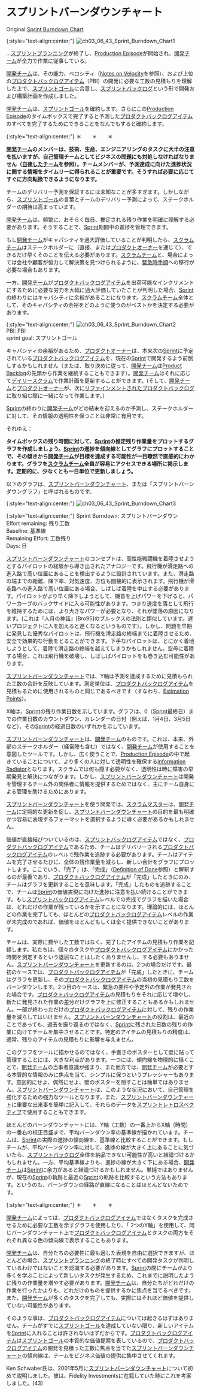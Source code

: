 # スプリントバーンダウンチャート

 Original:[Sprint Burndown Chart](https://sites.google.com/a/scrumplop.org/published-patterns/value-stream/information-radiator/sprint-burndown-chart)

{:style="text-align:center;"}
![ch03_06_43_Sprint_Burndown_Chart1](Images/ch03_06_43_Sprint_Burndown_Chart1.png)

...[スプリントプランニング](ch02_25_24_Sprint_Planning.md)​が終了し、​[Production Episode](https://sites.google.com/a/scrumplop.org/published-patterns/value-stream/production-episode)​が開始され、[開発チーム](ch02_14_14_Development_Team.md)が全力で作業に従事している。

[開発チーム](ch02_14_14_Development_Team.md)は、その能力、ベロシティ（[Notes on Velocity](https://sites.google.com/a/scrumplop.org/published-patterns/value-stream/notes-on-velocity)を参照）、および上位の[プロダクトバックログアイテム](ch03_21_55_Product_Backlog_Item.md)（PBI）の開発に必要な工数の見積もりを理解した上で、[スプリントゴール](ch03_38_71_Sprint_Goal.md)に合意し、[スプリントバックログ](ch03_39_72_Sprint_Backlog.md)という形で開発および構築計画を作成しました。

[開発チーム](ch02_14_14_Development_Team.md)は、[スプリントゴール](ch03_38_71_Sprint_Goal.md)を確約します。さらにこの[Production Episode](https://sites.google.com/a/scrumplop.org/published-patterns/value-stream/production-episode)のタイムボックスで完了すると予測した[プロダクトバックログアイテム](ch03_21_55_Product_Backlog_Item.md)のすべてを完了するためにできることをなんでもすると確約します。

{:style="text-align:center;"}
＊　　＊　　＊

**[開発チーム](ch02_14_14_Development_Team.md)のメンバーは、技術、生産、エンジニアリングのタスクに大半の注意を払いますが、自己管理チームとしてビジネスの問題にも対処しなければなりません（[自律したチーム](ch02_16_16_Autonomous_Team.md)を参照）。チームメンバーが、予測達成に向けた進捗状況に関する情報をタイムリーに得られることが重要です。そうすれば必要に応じてすぐに方向転換できるようになります。**

チームのデリバリー予測を保証するには未知なことが多すぎます。しかしながら、[スプリントゴール](ch03_38_71_Sprint_Goal.md)の言葉とチームのデリバリー予測によって、ステークホルダーの期待は高まっています。

[開発チーム](ch02_14_14_Development_Team.md)は、頻繁に、おそらく毎日、推定される残り作業を明確に理解する必要があります。そうすることで、[Sprint](https://sites.google.com/a/scrumplop.org/published-patterns/value-stream/sprint)​期間中の進捗を管理できます。

もし[開発チーム](ch02_14_14_Development_Team.md)がキャパシティを過大評価していることが判明したら、[スクラムチーム](ch02_07_7_Scrum_Team.md)​ はステークホルダーに（直接、または[プロダクトオーナー](ch02_11_11_Product_Owner.md)を通じて）、できるだけ早くそのことを伝える必要があります。[スクラムチーム](ch02_07_7_Scrum_Team.md)と、場合によっては会社や顧客が協力して解決策を見つけられるように、[緊急時手順](ch02_33_32_Emergency_Procedure.md)への移行が必要な場合もあります。

一方、[開発チーム](ch02_14_14_Development_Team.md)が[プロダクトバックログアイテム](ch03_21_55_Product_Backlog_Item.md)を出荷可能なインクリメントにするために必要な労力を大幅に過大評価していたことが判明した場合、[Sprint](https://sites.google.com/a/scrumplop.org/published-patterns/value-stream/sprint)の終わりにはキャパシティに余裕があることになります。[スクラムチーム](ch02_07_7_Scrum_Team.md)全体として、そのキャパシティの余裕をどのように使うのがベストかを決定する必要があります。

{:style="text-align:center;"}
![ch03_06_43_Sprint_Burndown_Chart2](Images/ch03_06_43_Sprint_Burndown_Chart2.png)<br>
PBI: PBI<br>sprint goal: スプリントゴール

キャパシティの余裕があるため、[プロダクトオーナー](ch02_11_11_Product_Owner.md)は、本来次の[Sprint](https://sites.google.com/a/scrumplop.org/published-patterns/value-stream/sprint)に予定されている[プロダクトバックログアイテム](ch03_21_55_Product_Backlog_Item.md)を、現在の[Sprint](https://sites.google.com/a/scrumplop.org/published-patterns/value-stream/sprint)で開発するよう前倒しするかもしれません（または、取り決めに従って、[開発チーム](ch02_14_14_Development_Team.md)は[Product Backlog](https://sites.google.com/a/scrumplop.org/published-patterns/value-stream/product-backlog)の先頭から作業を継続することもできます）。[開発チーム](ch02_14_14_Development_Team.md)はそれに応じて[デイリースクラム](ch02_30_29_Daily_Scrum.md)で作業計画を更新することができます。(そして、[開発チーム](ch02_14_14_Development_Team.md)と[プロダクトオーナー](ch02_11_11_Product_Owner.md)が、次に[リファインメントされたプロダクトバックログ](ch03_30_64_Refined_Product_Backlog.md)に取り組む際に一緒になって作業します。）

[Sprint](https://sites.google.com/a/scrumplop.org/published-patterns/value-stream/sprint)の終わりに[開発チーム](ch02_14_14_Development_Team.md)がどの結末を迎えるのか予測し、ステークホルダーに対して、その情報の透明性を保つことは非常に有用です。

それゆえ：

**タイムボックスの残り時間に対して、[Sprint](https://sites.google.com/a/scrumplop.org/published-patterns/value-stream/sprint)の推定残り作業量をプロットするグラフを作成しましょう。[Sprint](https://sites.google.com/a/scrumplop.org/published-patterns/value-stream/sprint)の進捗を傾向線としてグラフにプロットすることで、その傾きから[開発チーム](ch02_14_14_Development_Team.md)が目標を達成する可能性が一目瞭然で直感的にわかります。グラフを[スクラムチーム](ch02_07_7_Scrum_Team.md)全員が容易にアクセスできる場所に掲示します。定期的に、少なくとも一日単位で更新しましょう。**

以下のグラフは、[スプリントバーンダウンチャート](ch03_06_43_Sprint_Burndown_Chart.md)、または「スプリントバーンダウングラフ」と呼ばれるものです。

{:style="text-align:center;"}
![ch03_06_43_Sprint_Burndown_Chart3](Images/ch03_06_43_Sprint_Burndown_Chart3.png)

{:style="text-align:center;"}
Sprint Burndown: スプリントバーンダウン<br>Effort remaining: 残り工数<br>Baseline: 基準線<br>Remaining Effort: 工数残り<br>Days: 日

[スプリントバーンダウンチャート](ch03_06_43_Sprint_Burndown_Chart.md)のコンセプトは、高性能戦闘機を着陸させようとするパイロットの経験から導き出されたアナロジーです。飛行機が滑走路への進入路で高い位置にあることを検出するように設計されています。また、滑走路の端までの距離、降下率、対気速度、方位も間接的に表示されます。飛行機が滑走路への進入路で高い位置にある場合、しばしば着陸を中止する必要があります。パイロットがより早く降下しようとして、機首を上げパワーを下げると、パワーカーブのバックサイドに入る可能性があります。つまり速度を落として飛行を維持するためには、より大きなパワーが必要となり、それが墜落の原因になります。(これは『人月の神話』[Bro95]のブルックスの法則と類似しています。遅いプロジェクトに人を加えると遅くなるというものです）。しかし、問題を早期に発見した優秀なパイロットは、飛行機を滑走路の終端までに着陸させるため、安全で効果的な行動をとることができます。下手なパイロットは、とにかく着地しようとして、着陸で滑走路の終端を越えてしまうかもしれません。空母に着陸する場合、これは飛行機を破壊し、しばしばパイロットをも巻き込む可能性があります。

[スプリントバーンダウンチャート](ch03_06_43_Sprint_Burndown_Chart.md)では、Y軸は予測を達成するために見積もられた工数の合計を反映しています。測定単位は、[プロダクトバックログアイテム](ch03_21_55_Product_Backlog_Item.md)を見積もるために使用されるものと同じであるべきです（すなわち、​[Estimation Points](https://sites.google.com/a/scrumplop.org/published-patterns/value-stream/estimation-points)）。

X軸は、[Sprint](https://sites.google.com/a/scrumplop.org/published-patterns/value-stream/sprint)の残り作業日数を示しています。グラフは、0（[Sprint](https://sites.google.com/a/scrumplop.org/published-patterns/value-stream/sprint)最終日）までの作業日数のカウントダウン、カレンダーの日付（例えば、1月4日、3月5日など）、その[Sprint](https://sites.google.com/a/scrumplop.org/published-patterns/value-stream/sprint)の経過日数のいずれかを示しています。

[スプリントバーンダウンチャート](ch03_06_43_Sprint_Burndown_Chart.md)は、[開発チーム](ch02_14_14_Development_Team.md)のものです。これは、本来、外部のステークホルダー（経営陣も含む）ではなく、[開発チーム](ch02_14_14_Development_Team.md)が使用することを意図したツールです。しかし、広く使うことで、[Production Episode](https://sites.google.com/a/scrumplop.org/published-patterns/value-stream/production-episode)の中で起きていることについて、より多くの人に対して透明性を確保する[Information Radiator](https://sites.google.com/a/scrumplop.org/published-patterns/value-stream/information-radiator)となります。スクラムでは何も隠す必要がなく、透明性は時に障害の早期発見と解決につながります。しかし、[スプリントバーンダウンチャート](ch03_06_43_Sprint_Burndown_Chart.md)は開発を管理するチーム外の関係者に情報を提供するためではなく、主にチーム自身による管理を助けるためにあります。

[スプリントバーンダウンチャート](ch03_06_43_Sprint_Burndown_Chart.md)を使う開発では、​[スクラムマスター](ch02_20_19_ScrumMaster.md)​は、[開発チーム](ch02_14_14_Development_Team.md)に定期的な更新を促し、[スプリントバーンダウンチャート](ch03_06_43_Sprint_Burndown_Chart.md)の目的を最も明確かつ容易に表現するフォーマットを選択するように導く必要があるかもしれません。

価値が直接結びついているのは、[スプリントバックログアイテム](ch03_40_73_Sprint_Backlog_Item.md)ではなく、[プロダクトバックログアイテム](ch03_21_55_Product_Backlog_Item.md)であるため、チームはデリバリーされる[プロダクトバックログアイテム](ch03_21_55_Product_Backlog_Item.md)のレベルで残作業を追跡する必要があります。チームはアイテムを完了させるたびに、全体の残作業量を減らし、新しい合計をグラフにプロットします。ここでいう、「完了」は、「完成」（[Definition of Done](https://sites.google.com/a/scrumplop.org/published-patterns/value-stream/definition-of-done)参照）と解釈するのが最善であり、[プロダクトバックログアイテム](ch03_21_55_Product_Backlog_Item.md)が「完成」したときにのみ、チームはグラフを更新することを意味します。「完成」したものを追跡することで、チームは[Sprint](https://sites.google.com/a/scrumplop.org/published-patterns/value-stream/sprint)の価値実現に向けた進捗に注意を払い続けることができます。もし[スプリントバックログアイテム](ch03_40_73_Sprint_Backlog_Item.md)レベルでの完成でグラフを描いた場合は、どれだけの作業が残っているかを示すことになります。理論的には、ほとんどの作業を完了しても、ほとんどの[プロダクトバックログアイテム](ch03_21_55_Product_Backlog_Item.md)レベルの作業が未完成のであれば、価値をほとんどもしくは全く提供できないことがあります。

チームは、実際に費やした工数ではなく、完了したアイテムの見積もり作業を記録します。私たちは、個々のタスクや[プロダクトバックログアイテム](ch03_21_55_Product_Backlog_Item.md)にかかった時間を測定するという退屈なことはしたくありませんし、する必要もありません。[スプリントバーンダウンチャート](ch03_06_43_Sprint_Burndown_Chart.md)を更新するのは、2つの場合だけです。最初のケースでは、[プロダクトバックログアイテム](ch03_21_55_Product_Backlog_Item.md)が「完成」したときに、チームはグラフを更新し、その[プロダクトバックログアイテム](ch03_21_55_Product_Backlog_Item.md)の当初の見積もり工数をバーンダウンします。2つ目のケースは、緊急の要件や予定外の作業が発見された場合です。[プロダクトバックログアイテム](ch03_21_55_Product_Backlog_Item.md)の見積もりをそれに応じて増やし、新たに発見された作業の差分だけグラフを上に修正することもあるかもしれません。一部が終わっただけの[プロダクトバックログアイテム](ch03_21_55_Product_Backlog_Item.md)に対して、残りの作業量を減らしてはいけません。[スプリントバーンダウンチャート](ch03_06_43_Sprint_Burndown_Chart.md)の役割は、最近のことであっても、過去を振り返るのではなく、[Sprint](https://sites.google.com/a/scrumplop.org/published-patterns/value-stream/sprint)に残された日数の残りの作業に向けてチームを集中させることです。特定のアイテムの見積もりの精度は、通常、残りのアイテムの見積もりに影響を与えません。

このグラフをツールに描かせるのではなく、手書きのポスターとして壁に貼って管理することには、大きな利点があります。一つには、傾向線を物理的に描くことで、[開発チーム](ch02_14_14_Development_Team.md)の当事者意識が強まり、また他方では、[開発チーム](ch02_14_14_Development_Team.md)が必要とする本質的な情報のみに焦点を当て、シンプルに保つというプレッシャーもあります。意図的にせよ、偶然にせよ、壁のポスターを隠すことは簡単ではありません。[スプリントバーンダウンチャート](ch03_06_43_Sprint_Burndown_Chart.md)は、このような状況において、自己管理を強化するための強力なツールとなります。また、[スプリントバーンダウンチャート](ch03_06_43_Sprint_Burndown_Chart.md)に重要な出来事を簡単に記入して、それらのデータを[スプリントレトロスペクティブ](ch02_37_36_Sprint_Retrospective.md)で使用することもできます。

ほとんどのバーンダウンチャートには、Y軸（工数）の一番上からX軸（時間）の一番右の校正目盛まで、平均バーンダウン率の基準線が描かれています。チームは、[Sprint](https://sites.google.com/a/scrumplop.org/published-patterns/value-stream/sprint)の実際の進捗の傾向線を、基準線と比較することができます。もしチームが、平均バーンダウン率に対して、進捗の線が大きく上にあることに気づいたら、[スプリントバックログ](ch03_39_72_Sprint_Backlog.md)全体を納品できない可能性が高いと結論づけるかもしれません。一方、平均基準線よりも、進捗の線が大きく下にある場合、[開発チーム](ch02_14_14_Development_Team.md)は[Sprint](https://sites.google.com/a/scrumplop.org/published-patterns/value-stream/sprint)に余力があると結論づけるかもしれません。単純ではありませんが、現在の[Sprint](https://sites.google.com/a/scrumplop.org/published-patterns/value-stream/sprint)の軌跡と最近の[Sprint](https://sites.google.com/a/scrumplop.org/published-patterns/value-stream/sprint)の軌跡を比較するという方法もあります。というのも、バーンダウンの経路が直線になることはほとんどないためです。

{:style="text-align:center;"}
＊　　＊　　＊

[開発チーム](ch02_14_14_Development_Team.md)によっては、[プロダクトバックログアイテム](ch03_21_55_Product_Backlog_Item.md)ではなくタスクを完成させるために必要な工数を示すグラフを使用したり、「 2つのY軸」を使用して、同じバーンダウンチャート上で[プロダクトバックログアイテム](ch03_21_55_Product_Backlog_Item.md)とタスクの両方をそれぞれ異なる色の傾向線で表示することもあります。

[開発チーム](ch02_14_14_Development_Team.md)は、自分たちの必要性に最も適した表現を自由に選択できますが、ほとんどの場合、[スプリントプランニング](ch02_25_24_Sprint_Planning.md)の終了時にすべての開発タスクが判明しているわけではないことを認識する必要があります。[Sprint](https://sites.google.com/a/scrumplop.org/published-patterns/value-stream/sprint)の間にチームがより多くを学ぶことによって新しいタスクが発生するため、これまでに説明したように残りの作業量を増やす必要があります。[開発チーム](ch02_14_14_Development_Team.md)は、自分たちがどれだけの作業を行ったかよりも、どれだけのものを提供するかに焦点を当てるべきです。また、[開発チーム](ch02_14_14_Development_Team.md)が多くのタスクを完了しても、実際にはそれほど価値を提供していない可能性があります。

そのような事は、[プロダクトバックログアイテム](ch03_21_55_Product_Backlog_Item.md)については起きるはずはありません。チームがすでに[スプリントゴール](ch03_38_71_Sprint_Goal.md)を達成していない限り、新しいアイテムを[Sprint](https://sites.google.com/a/scrumplop.org/published-patterns/value-stream/sprint)に入れることは許されないはずだからです。[プロダクトバックログアイテム](ch03_21_55_Product_Backlog_Item.md)は[スプリントゴール](ch03_38_71_Sprint_Goal.md)の本質的な価値提案を表しているので、[プロダクトバックログアイテム](ch03_21_55_Product_Backlog_Item.md)の開発を見積った工数に焦点を当てた[スプリントバーンダウンチャート](ch03_06_43_Sprint_Burndown_Chart.md)の傾向線は、チームをビジネス価値の提供に集中させてくれます。

Ken Schwaber氏は、2001年5月に[スプリントバーンダウンチャート](ch03_06_43_Sprint_Burndown_Chart.md)について初めて説明しました。彼は、Fidelity Investmentsに在籍していた時にこれを考案しました。[43]

